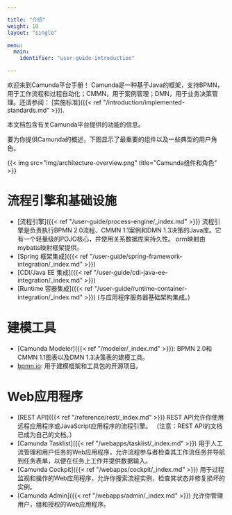 ```yaml
---

title: "介绍"
weight: 10
layout: "single"

menu:
  main:
    identifier: "user-guide-introduction"

---
```



欢迎来到Camunda平台手册！ Camunda是一种基于Java的框架，支持BPMN，用于工作流程和过程自动化；CMMN，用于案例管理；DMN，用于业务决策管理。还请参阅： [实施标准]({{< ref "/introduction/implemented-standards.md" >}}).

本文档包含有关Camunda平台提供的功能的信息。

要为你提供Camunda的概述，下图显示了最重要的组件以及一些典型的用户角色。

{{< img src="img/architecture-overview.png" title="Camunda组件和角色" >}}


# 流程引擎和基础设施

* [流程引擎]({{< ref "/user-guide/process-engine/_index.md" >}}) 流程引擎是负责执行BPMN 2.0流程、CMMN 1.1案例和DMN 1.3决策的Java库。它有一个轻量级的POJO核心，并使用关系数据库来持久性。 orm映射由mybatis映射框架提供。
* [Spring 框架集成]({{< ref "/user-guide/spring-framework-integration/_index.md" >}})
* [CDI/Java EE 集成]({{< ref "/user-guide/cdi-java-ee-integration/_index.md" >}})
* [Runtime 容器集成]({{< ref "/user-guide/runtime-container-integration/_index.md" >}}) (与应用程序服务器基础架构集成。)

# 建模工具

* [Camunda Modeler]({{< ref "/modeler/_index.md" >}}): BPMN 2.0和CMMN 1.1图表以及DMN 1.3决策表的建模工具。
* [bpmn.io](http://bpmn.io/): 用于建模框架和工具包的开源项目。

# Web应用程序

* [REST API]({{< ref "/reference/rest/_index.md" >}}) REST API允许你使用远程应用程序或JavaScript应用程序的流程引擎。 （注意：REST API的文档已成为自己的文档。）
* [Camunda Tasklist]({{< ref "/webapps/tasklist/_index.md" >}}) 用于人工流管理和用户任务的Web应用程序，允许流程参与者检查其工作流任务并导航到任务表单，以便在任务上工作并提供数据输入。
* [Camunda Cockpit]({{< ref "/webapps/cockpit/_index.md" >}}) 用于过程监视和操作的Web应用程序，允许你搜索流程实例，检查其状态并修复损坏的实例。
* [Camunda Admin]({{< ref "/webapps/admin/_index.md" >}}) 允许你管理用户，组和授权的Web应用程序。

